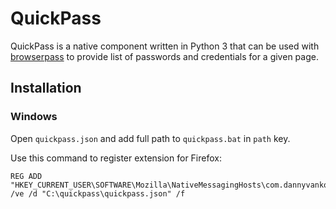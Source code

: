 # QuickPass

QuickPass is a native component written in Python 3 that can
be used with [browserpass][bp] to provide list of passwords
and credentials for a given page.

[bp]: https://github.com/dannyvankooten/browserpass

## Installation

### Windows

Open `quickpass.json` and add full path to `quickpass.bat` in `path` key.

Use this command to register extension for Firefox:

    REG ADD "HKEY_CURRENT_USER\SOFTWARE\Mozilla\NativeMessagingHosts\com.dannyvankooten.browserpass" /ve /d "C:\quickpass\quickpass.json" /f
